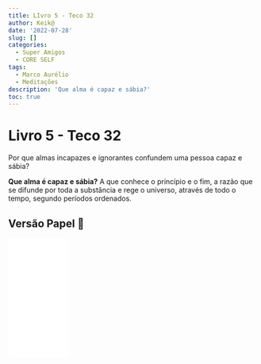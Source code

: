 ```yaml
---
title: LIvro 5 - Teco 32
author: Keik@
date: '2022-07-28'
slug: []
categories:
  - Super Amigos
  - CORE SELF
tags:
  - Marco Aurélio
  - Meditações
description: 'Que alma é capaz e sábia?'
toc: true
---
```


# Livro 5 - Teco 32

Por que almas incapazes e ignorantes confundem uma pessoa capaz e sábia? 

**Que alma é capaz e sábia?** A que conhece o princípio e o fim, a razão que se difunde por toda a substância e rege o universo, através de todo o tempo, segundo períodos ordenados.

## Versão Papel :book:
<iframe style="width:120px;height:240px;" marginwidth="0" marginheight="0" scrolling="no" frameborder="0" src="//ws-na.amazon-adsystem.com/widgets/q?ServiceVersion=20070822&OneJS=1&Operation=GetAdHtml&MarketPlace=BR&source=ss&ref=as_ss_li_til&ad_type=product_link&tracking_id=mundodekeika-20&language=pt_BR&marketplace=amazon&region=BR&placement=B092FVY4BB&asins=B092FVY4BB&linkId=37c5ec14221f61f811029aa88b520891&show_border=true&link_opens_in_new_window=true"></iframe>